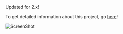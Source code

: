 Updated for 2.x!

To get detailed information about this project, go [here](http://rickyayoub.com/pebble/)!

![ScreenShot](https://raw.github.com/vgmoose/tertiary_text/master/peb.gif)

